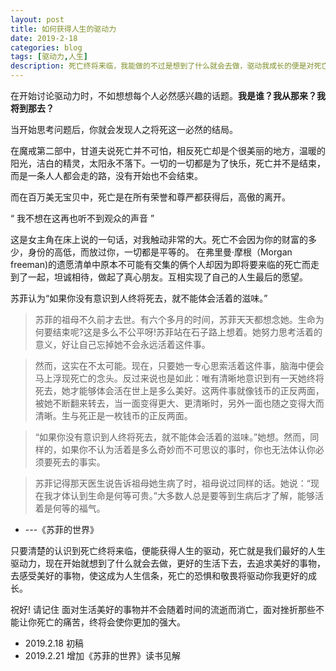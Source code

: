 ```yaml
---
layout: post
title: 如何获得人生的驱动力
date: 2019-2-18
categories: blog
tags: [驱动力,人生]
description: 死亡终将来临，我能做的不过是想到了什么就会去做，驱动我成长的便是对死亡的恐惧和敬畏。
---
```


在开始讨论驱动力时，不如想想每个人必然感兴趣的话题。**我是谁？我从那来？我将到那去？**

当开始思考问题后，你就会发现人之将死这一必然的结局。

在魔戒第二部中，甘道夫说死亡并不可怕，相反死亡却是个很美丽的地方，温暖的阳光，洁白的精灵，太阳永不落下。一切的一切都是为了快乐，死亡并不是结束，而是一条人人都会走的路，没有开始也不会结束。

而在百万美无宝贝中，死亡是在所有荣誉和尊严都获得后，高傲的离开。

“ 我不想在这再也听不到观众的声音 ”

这是女主角在床上说的一句话，对我触动非常的大。死亡不会因为你的财富的多少，身份的高低，而放过你，一切都是平等的。
在弗里曼·摩根（Morgan freeman)的遗愿清单中原本不可能有交集的俩个人却因为即将要来临的死亡而走到了一起，坦诚相待，做起了真心朋友。互相实现了自己的人生最后的愿望。

苏菲认为“如果你没有意识到人终将死去，就不能体会活着的滋味。”

>苏菲的祖母不久前才去世。有六个多月的时间，苏菲天天都想念她。生命为何要结束呢?这是多么不公平呀!苏菲站在石子路上想着。她努力思考活着的意义，好让自己忘掉她不会永远活着这件事。

>然而，这实在不太可能。现在，只要她一专心思索活着这件事，脑海中便会马上浮现死亡的念头。反过来说也是如此：唯有清晰地意识到有一天她终将死去，她才能够体会活在世上是多么美好。这两件事就像钱币的正反两面，被她不断翻来转去，当一面变得更大、更清晰时，另外一面也随之变得大而清晰。生与死正是一枚钱币的正反两面。

>“如果你没有意识到人终将死去，就不能体会活着的滋味。”她想。然而，同样的，如果你不认为活着是多么奇妙而不可思议的事时，你也无法体认你必须要死去的事实。

>苏菲记得那天医生说告诉祖母她生病了时，祖母说过同样的话。她说：“现在我才体认到生命是何等可贵。”大多数人总是要等到生病后才了解，能够活着是何等的福气。

- ---《苏菲的世界》

只要清楚的认识到死亡终将来临，便能获得人生的驱动，死亡就是我们最好的人生驱动力，现在开始就想到了什么就会去做，更好的生活下去，去追求美好的事物，去感受美好的事物，使这成为人生信条，死亡的恐惧和敬畏将驱动你我更好的成长。

祝好!
请记住
面对生活美好的事物并不会随着时间的流逝而消亡，面对挫折那些不能让你死亡的痛苦，终将会使你更加的强大。

- 2019.2.18 初稿
- 2019.2.21 增加《苏菲的世界》读书见解















